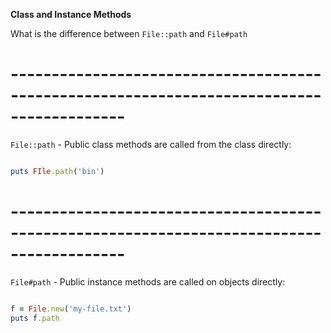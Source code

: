 **Class and Instance Methods**

What is the difference between `File::path` and `File#path`

# ------------------------------------------------------------------------------------------

`File::path` - Public class methods are called from the class directly: 

```ruby

puts FIle.path('bin')

```
# ------------------------------------------------------------------------------------------

`File#path` - Public instance methods are called on objects directly:

```ruby

f = File.new('my-file.txt')
puts f.path

```